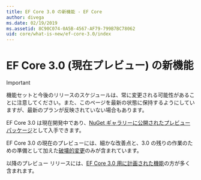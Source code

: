 ```yaml
---
title: EF Core 3.0 の新機能 - EF Core
author: divega
ms.date: 02/19/2019
ms.assetid: 8C90C074-0A5B-4567-AF79-799B7BC78062
uid: core/what-is-new/ef-core-3.0/index
---
```


# <a name="what-is-new-in-ef-core-30-currently-in-preview"></a>EF Core 3.0 (現在プレビュー) の新機能

> [!IMPORTANT]
> 機能セットと今後のリリースのスケジュールは、常に変更される可能性があることに注意してください。また、このページを最新の状態に保持するようにしていますが、最新のプランが反映されていない場合もあります。

EF Core 3.0 は現在開発中であり、[NuGet ギャラリーに公開されたプレビュー パッケージ](https://www.nuget.org/packages/Microsoft.EntityFrameworkCore/)として入手できます。 

EF Core 3.0 の現在のプレビューには、細かな改善点と、3.0 の残りの作業のための準備として加えた[破壊的変更](xref:core/what-is-new/ef-core-3.0/breaking-changes)のみが含まれています。 

以降のプレビュー リリースには、[EF Core 3.0 用に計画された機能](xref:core/what-is-new/ef-core-3.0/features)の方が多く含まれます。